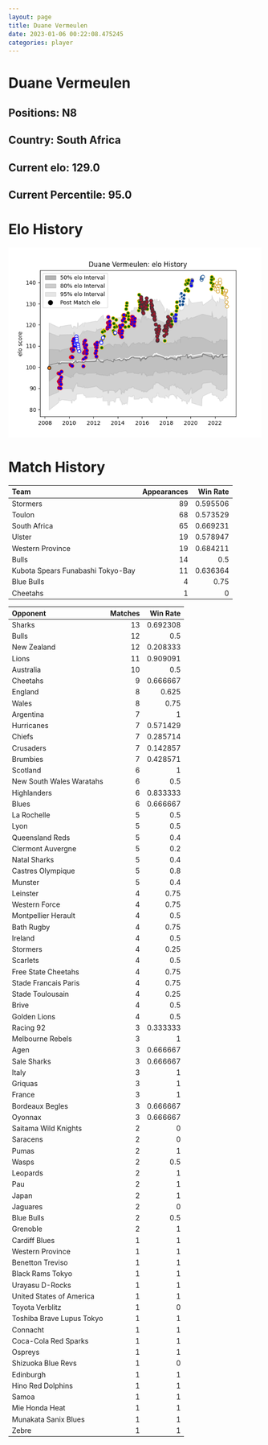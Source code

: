 ```yaml
---  
layout: page  
title: Duane Vermeulen  
date: 2023-01-06 00:22:08.475245  
categories: player  
---
```

# Duane Vermeulen

## Positions: N8

## Country: South Africa

## Current elo: 129.0

## Current Percentile: 95.0

# Elo History


![elo history](history_DuaneVermeulen.png)
# Match History


| Team                              |   Appearances |   Win Rate |
|:----------------------------------|--------------:|-----------:|
| Stormers                          |            89 |   0.595506 |
| Toulon                            |            68 |   0.573529 |
| South Africa                      |            65 |   0.669231 |
| Ulster                            |            19 |   0.578947 |
| Western Province                  |            19 |   0.684211 |
| Bulls                             |            14 |   0.5      |
| Kubota Spears Funabashi Tokyo-Bay |            11 |   0.636364 |
| Blue Bulls                        |             4 |   0.75     |
| Cheetahs                          |             1 |   0        |

| Opponent                  |   Matches |   Win Rate |
|:--------------------------|----------:|-----------:|
| Sharks                    |        13 |   0.692308 |
| Bulls                     |        12 |   0.5      |
| New Zealand               |        12 |   0.208333 |
| Lions                     |        11 |   0.909091 |
| Australia                 |        10 |   0.5      |
| Cheetahs                  |         9 |   0.666667 |
| England                   |         8 |   0.625    |
| Wales                     |         8 |   0.75     |
| Argentina                 |         7 |   1        |
| Hurricanes                |         7 |   0.571429 |
| Chiefs                    |         7 |   0.285714 |
| Crusaders                 |         7 |   0.142857 |
| Brumbies                  |         7 |   0.428571 |
| Scotland                  |         6 |   1        |
| New South Wales Waratahs  |         6 |   0.5      |
| Highlanders               |         6 |   0.833333 |
| Blues                     |         6 |   0.666667 |
| La Rochelle               |         5 |   0.5      |
| Lyon                      |         5 |   0.5      |
| Queensland Reds           |         5 |   0.4      |
| Clermont Auvergne         |         5 |   0.2      |
| Natal Sharks              |         5 |   0.4      |
| Castres Olympique         |         5 |   0.8      |
| Munster                   |         5 |   0.4      |
| Leinster                  |         4 |   0.75     |
| Western Force             |         4 |   0.75     |
| Montpellier Herault       |         4 |   0.5      |
| Bath Rugby                |         4 |   0.75     |
| Ireland                   |         4 |   0.5      |
| Stormers                  |         4 |   0.25     |
| Scarlets                  |         4 |   0.5      |
| Free State Cheetahs       |         4 |   0.75     |
| Stade Francais Paris      |         4 |   0.75     |
| Stade Toulousain          |         4 |   0.25     |
| Brive                     |         4 |   0.5      |
| Golden Lions              |         4 |   0.5      |
| Racing 92                 |         3 |   0.333333 |
| Melbourne Rebels          |         3 |   1        |
| Agen                      |         3 |   0.666667 |
| Sale Sharks               |         3 |   0.666667 |
| Italy                     |         3 |   1        |
| Griquas                   |         3 |   1        |
| France                    |         3 |   1        |
| Bordeaux Begles           |         3 |   0.666667 |
| Oyonnax                   |         3 |   0.666667 |
| Saitama Wild Knights      |         2 |   0        |
| Saracens                  |         2 |   0        |
| Pumas                     |         2 |   1        |
| Wasps                     |         2 |   0.5      |
| Leopards                  |         2 |   1        |
| Pau                       |         2 |   1        |
| Japan                     |         2 |   1        |
| Jaguares                  |         2 |   0        |
| Blue Bulls                |         2 |   0.5      |
| Grenoble                  |         2 |   1        |
| Cardiff Blues             |         1 |   1        |
| Western Province          |         1 |   1        |
| Benetton Treviso          |         1 |   1        |
| Black Rams Tokyo          |         1 |   1        |
| Urayasu D-Rocks           |         1 |   1        |
| United States of America  |         1 |   1        |
| Toyota Verblitz           |         1 |   0        |
| Toshiba Brave Lupus Tokyo |         1 |   1        |
| Connacht                  |         1 |   1        |
| Coca-Cola Red Sparks      |         1 |   1        |
| Ospreys                   |         1 |   1        |
| Shizuoka Blue Revs        |         1 |   0        |
| Edinburgh                 |         1 |   1        |
| Hino Red Dolphins         |         1 |   1        |
| Samoa                     |         1 |   1        |
| Mie Honda Heat            |         1 |   1        |
| Munakata Sanix Blues      |         1 |   1        |
| Zebre                     |         1 |   1        |